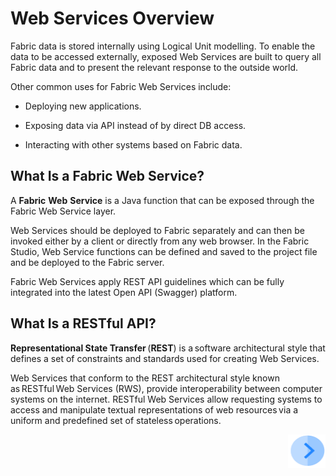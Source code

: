 # **Web Services Overview** 

Fabric data is stored internally using Logical Unit modelling. To enable the data to be accessed externally, exposed Web Services are built to query all Fabric data and to present the relevant response to the outside world. 

Other common uses for Fabric Web Services include: 

- Deploying new applications. 
- Exposing data via API instead of by direct DB access. 

- Interacting with other systems based on Fabric data. 

## **What Is a Fabric Web Service?** 

A **Fabric** **Web** **Service** is a Java function that can be exposed through the Fabric Web Service layer. 

Web Services should be deployed to Fabric separately and can then be invoked either by a client or directly from any web browser. In the Fabric Studio, Web Service functions can be defined and saved to the project file and be deployed to the Fabric server. 

Fabric Web Services apply REST API guidelines which can be fully integrated into the latest Open API (Swagger) platform. 

## **What Is a RESTful API?** 

**Representational State Transfer** (**REST**) is a software architectural style that defines a set of constraints and standards used for creating Web Services. 

Web Services that conform to the REST architectural style known as RESTful Web Services (RWS), provide interoperability between computer systems on the internet. RESTful Web Services allow requesting systems to access and manipulate textual representations of web resources via a uniform and predefined set of stateless operations.  


[<img align="right" width="60" height="54" src="/articles/images/Next.png">](/articles/15_web_services/02_web_services_properties.md)
